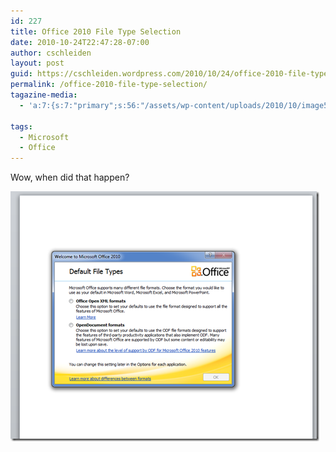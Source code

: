 ```yaml
---
id: 227
title: Office 2010 File Type Selection
date: 2010-10-24T22:47:28-07:00
author: cschleiden
layout: post
guid: https://cschleiden.wordpress.com/2010/10/24/office-2010-file-type-selection/
permalink: /office-2010-file-type-selection/
tagazine-media:
  - 'a:7:{s:7:"primary";s:56:"/assets/wp-content/uploads/2010/10/image5.png";s:6:"images";a:2:{s:56:"/assets/wp-content/uploads/2010/10/image5.png";a:6:{s:8:"file_url";s:56:"/assets/wp-content/uploads/2010/10/image5.png";s:5:"width";s:3:"854";s:6:"height";s:3:"692";s:4:"type";s:5:"image";s:4:"area";s:6:"590968";s:9:"file_path";s:0:"";}s:62:"/assets/wp-content/uploads/2010/10/image_thumb5.png";a:6:{s:8:"file_url";s:62:"/assets/wp-content/uploads/2010/10/image_thumb5.png";s:5:"width";s:3:"494";s:6:"height";s:3:"400";s:4:"type";s:5:"image";s:4:"area";s:6:"197600";s:9:"file_path";s:0:"";}}s:6:"videos";a:0:{}s:11:"image_count";s:1:"2";s:6:"author";s:7:"6438650";s:7:"blog_id";s:7:"6191047";s:9:"mod_stamp";s:19:"2010-10-24 20:47:28";}'

tags:
  - Microsoft
  - Office
---
```

Wow, when did that happen?

[<img style="background-image:none;border-bottom:0;border-left:0;padding-left:0;padding-right:0;display:inline;border-top:0;border-right:0;padding-top:0;" title="image" border="0" alt="image" src="/assets/wp-content/uploads/2010/10/image_thumb5.png" width="494" height="400" />](/assets/wp-content/uploads/2010/10/image5.png)